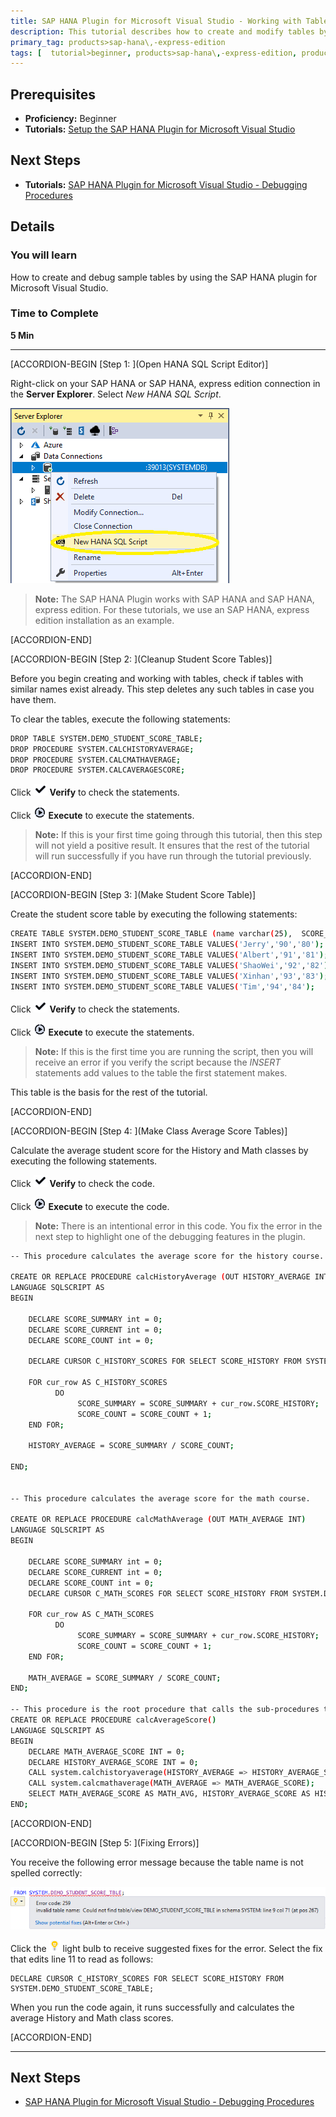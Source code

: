 ```yaml
---
title: SAP HANA Plugin for Microsoft Visual Studio - Working with Tables
description: This tutorial describes how to create and modify tables by using the SAP HANA plugin for Microsoft Visual Studio.
primary_tag: products>sap-hana\,-express-edition
tags: [  tutorial>beginner, products>sap-hana\,-express-edition, products>sap-hana-studio ]
---
```


## Prerequisites  
 - **Proficiency:** Beginner
 - **Tutorials:** [Setup the SAP HANA Plugin for Microsoft Visual Studio](https://www.sap.com/developer/tutorials/hxe-ua-visual-studio.html)

## Next Steps
 - **Tutorials:** [SAP HANA Plugin for Microsoft Visual Studio - Debugging Procedures](https://www.sap.com/developer/tutorials/hxe-ua-visual-studio-debugging.html)

## Details
### You will learn  
How to create and debug sample tables by using the SAP HANA plugin for Microsoft Visual Studio.

### Time to Complete
**5 Min**

---

[ACCORDION-BEGIN [Step 1: ](Open HANA SQL Script Editor)]

Right-click on your SAP HANA or SAP HANA, express edition connection in the **Server Explorer**. Select *New HANA SQL Script*.

![New HANA SQL Script](new_HANA_script.png)

> **Note:**
> The SAP HANA Plugin works with SAP HANA and SAP HANA, express edition. For these tutorials, we use an SAP HANA, express edition installation as an example.

[ACCORDION-END]

[ACCORDION-BEGIN [Step 2: ](Cleanup Student Score Tables)]

Before you begin creating and working with tables, check if tables with similar names exist already. This step deletes any such tables in case you have them.

To clear the tables, execute the following statements:

```bash
DROP TABLE SYSTEM.DEMO_STUDENT_SCORE_TABLE;
DROP PROCEDURE SYSTEM.CALCHISTORYAVERAGE;
DROP PROCEDURE SYSTEM.CALCMATHAVERAGE;
DROP PROCEDURE SYSTEM.CALCAVERAGESCORE;
```

Click ![Checkmark Visual](verify_button.png) **Verify** to check the statements.

Click ![Play Button](execute_button.png) **Execute** to execute the statements.

> **Note:**
> If this is your first time going through this tutorial, then this step will not yield a positive result. It ensures that the rest of the tutorial will run successfully if you have run through the tutorial previously.

[ACCORDION-END]

[ACCORDION-BEGIN [Step 3: ](Make Student Score Table)]

Create the student score table by executing the following statements:

```bash
CREATE TABLE SYSTEM.DEMO_STUDENT_SCORE_TABLE (name varchar(25),  SCORE_MATH int, SCORE_HISTORY INT, PRIMARY KEY(name));
INSERT INTO SYSTEM.DEMO_STUDENT_SCORE_TABLE VALUES('Jerry','90','80');
INSERT INTO SYSTEM.DEMO_STUDENT_SCORE_TABLE VALUES('Albert','91','81');
INSERT INTO SYSTEM.DEMO_STUDENT_SCORE_TABLE VALUES('ShaoWei','92','82');
INSERT INTO SYSTEM.DEMO_STUDENT_SCORE_TABLE VALUES('Xinhan','93','83');
INSERT INTO SYSTEM.DEMO_STUDENT_SCORE_TABLE VALUES('Tim','94','84');
```
Click ![Checkmark Visual](verify_button.png) **Verify** to check the statements.

Click ![Play Button](execute_button.png) **Execute** to execute the statements.

> **Note:**
> If this is the first time you are running the script, then you will receive an error if you verify the script because the _INSERT_ statements add values to the table the first statement makes.

This table is the basis for the rest of the tutorial.

[ACCORDION-END]


[ACCORDION-BEGIN [Step 4: ](Make Class Average Score Tables)]

Calculate the average student score for the History and Math classes by executing the following statements.

Click ![Checkmark Visual](verify_button.png) **Verify** to check the code.

Click ![Play Button](execute_button.png) **Execute** to execute the code.

> **Note:**
> There is an intentional error in this code. You fix the error in the next step to highlight one of the debugging features in the plugin.

```bash
-- This procedure calculates the average score for the history course.

CREATE OR REPLACE PROCEDURE calcHistoryAverage (OUT HISTORY_AVERAGE INT)
LANGUAGE SQLSCRIPT AS
BEGIN

	DECLARE SCORE_SUMMARY int = 0;
	DECLARE SCORE_CURRENT int = 0;
	DECLARE SCORE_COUNT int = 0;

	DECLARE CURSOR C_HISTORY_SCORES FOR SELECT SCORE_HISTORY FROM SYSTEM.DEMO_STUDENT_SCORE_TBLE;

	FOR cur_row AS C_HISTORY_SCORES
		  DO
			   SCORE_SUMMARY = SCORE_SUMMARY + cur_row.SCORE_HISTORY;
			   SCORE_COUNT = SCORE_COUNT + 1;
	END	FOR;

	HISTORY_AVERAGE = SCORE_SUMMARY / SCORE_COUNT;

END;


-- This procedure calculates the average score for the math course.

CREATE OR REPLACE PROCEDURE calcMathAverage (OUT MATH_AVERAGE INT)
LANGUAGE SQLSCRIPT AS
BEGIN

	DECLARE SCORE_SUMMARY int = 0;
	DECLARE SCORE_CURRENT int = 0;
	DECLARE SCORE_COUNT int = 0;
	DECLARE CURSOR C_MATH_SCORES FOR SELECT SCORE_HISTORY FROM SYSTEM.DEMO_STUDENT_SCORE_TABLE;

	FOR cur_row AS C_MATH_SCORES
		  DO
			   SCORE_SUMMARY = SCORE_SUMMARY + cur_row.SCORE_HISTORY;
			   SCORE_COUNT = SCORE_COUNT + 1;
	END FOR;

	MATH_AVERAGE = SCORE_SUMMARY / SCORE_COUNT;
END;

-- This procedure is the root procedure that calls the sub-procedures to calculate the average score between the classes.
CREATE OR REPLACE PROCEDURE calcAverageScore()
LANGUAGE SQLSCRIPT AS
BEGIN
	DECLARE MATH_AVERAGE_SCORE INT = 0;
	DECLARE HISTORY_AVERAGE_SCORE INT = 0;
	CALL system.calchistoryaverage(HISTORY_AVERAGE => HISTORY_AVERAGE_SCORE);
	CALL system.calcmathaverage(MATH_AVERAGE => MATH_AVERAGE_SCORE);
	SELECT MATH_AVERAGE_SCORE AS MATH_AVG, HISTORY_AVERAGE_SCORE AS HISTORY_AVG FROM SYS.DUMMY;
END;
```

[ACCORDION-END]

[ACCORDION-BEGIN [Step 5: ](Fixing Errors)]

You receive the following error message because the table name is not spelled correctly:

![Error Message](error_message.png)

Click the ![Light Bulb](lightbulb.png) light bulb to receive suggested fixes for the error. Select the fix that edits line 11 to read as follows:

```
DECLARE CURSOR C_HISTORY_SCORES FOR SELECT SCORE_HISTORY FROM SYSTEM.DEMO_STUDENT_SCORE_TABLE;
```

When you run the code again, it runs successfully and calculates the average History and Math class scores.

[ACCORDION-END]

---

## Next Steps
- [SAP HANA Plugin for Microsoft Visual Studio - Debugging Procedures](https://www.sap.com/developer/tutorials/hxe-ua-visual-studio-debugging.html)
